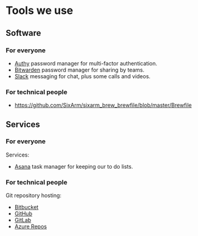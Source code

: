 # Tools we use


## Software

### For everyone

* [Authy](https://authy.com) password manager for multi-factor authentication.
* [Bitwarden](https://bitwarden.com) password manager for sharing by teams.
* [Slack](http://slack.com) messaging for chat, plus some calls and videos.

### For technical people

* https://github.com/SixArm/sixarm_brew_brewfile/blob/master/Brewfile


## Services

### For everyone

Services:

* [Asana](https://asana.com) task manager for keeping our to do lists.


### For technical people

Git repository hosting:

* [Bitbucket](https://bitbucket.com)
* [GitHub](https://github.com)
* [GitLab](https://github.com)
* [Azure Repos](https://azure.microsoft.com/en-us/services/devops/repos/)
